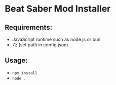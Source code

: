 # Beat Saber Mod Installer

## Requirements:
* JavaScript runtime such as node.js or bun
* 7z (set path in config.json)

## Usage:
* `npm install`
* `node .`